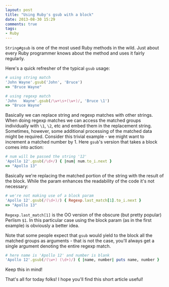 ```yaml
---
layout: post
title: "Using Ruby's gsub with a block"
date: 2013-08-30 15:29
comments: true
tags:
- Ruby
---
```


`String#gsub` is one of the most used Ruby methods in the wild. Just
about every Ruby programmer knows about the method and uses it fairly
regularly.

Here's a quick refresher of the typical `gsub` usage:

``` ruby
# using string match
'John Wayne'.gsub('John', 'Bruce')
=> "Bruce Wayne"

# using regexp match
'John   Wayne'.gsub(/\w+\s+(\w+)/, 'Bruce \1')
=> "Bruce Wayne"
```

Basically we can replace string and regexp matches with other
strings. When doing regexp matches we can access the matched groups
individually with `\1`, `\2`, etc and embed them in the replacement
string.  Sometimes, however, some additional processing of the matched
data might be required. Consider this trivial example - we might want
to increment a matched number by 1. Here `gsub`'s version that takes a
block comes into action:

``` ruby
# num will be passed the string '12'
'Apollo 12'.gsub(/\d+/) { |num| num.to_i.next }
=> "Apollo 13"
```

Basically we're replacing the matched portion of the string with the
result of the block. While the param enhances the readability of the code it's not necessary:

``` ruby
# we're not making use of a block param
'Apollo 12'.gsub(/(\d+)/) { Regexp.last_match[1].to_i.next }
=> "Apollo 13"
```

`Regexp.last_match[1]` is the OO version of the obscure (but pretty
popular) Perlism `$1`. In this particular case using the block param
(as in the first example) is obviously a better idea.

Note that some people expect that `gsub` would yield to the block all
the matched groups as arguments - that is not the case, you'll always
get a single argument denoting the entire regexp match.

``` ruby
# here name is 'Apollo 12' and number is blank
'Apollo 12'.gsub(/(\w+) (\d+)/) { |name, number| puts name, number }
```

Keep this in mind!

That's all for today folks! I hope you'll find this short article useful!

